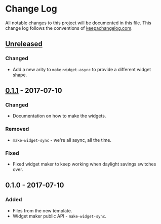 # Change Log
All notable changes to this project will be documented in this file. This change log follows the conventions of [keepachangelog.com](http://keepachangelog.com/).

## [Unreleased]
### Changed
- Add a new arity to `make-widget-async` to provide a different widget shape.

## [0.1.1] - 2017-07-10
### Changed
- Documentation on how to make the widgets.

### Removed
- `make-widget-sync` - we're all async, all the time.

### Fixed
- Fixed widget maker to keep working when daylight savings switches over.

## 0.1.0 - 2017-07-10
### Added
- Files from the new template.
- Widget maker public API - `make-widget-sync`.

[Unreleased]: https://github.com/your-name/hal/compare/0.1.1...HEAD
[0.1.1]: https://github.com/your-name/hal/compare/0.1.0...0.1.1
